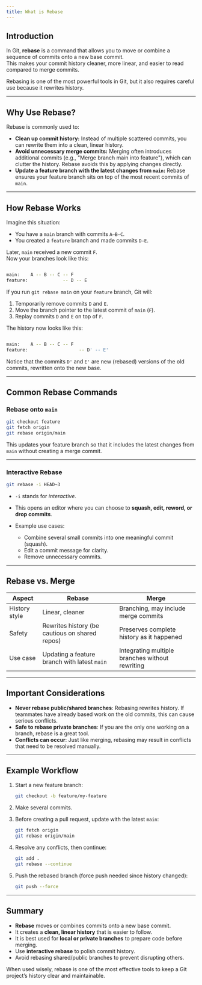 ```yaml
---
title: What is Rebase
---
```


## Introduction

In Git, **rebase** is a command that allows you to move or combine a sequence of commits onto a new base commit.  
This makes your commit history cleaner, more linear, and easier to read compared to merge commits.  

Rebasing is one of the most powerful tools in Git, but it also requires careful use because it rewrites history.

---

## Why Use Rebase?

Rebase is commonly used to:

- **Clean up commit history:** Instead of multiple scattered commits, you can rewrite them into a clean, linear history.
- **Avoid unnecessary merge commits:** Merging often introduces additional commits (e.g., "Merge branch main into feature"), which can clutter the history. Rebase avoids this by applying changes directly.
- **Update a feature branch with the latest changes from `main`:** Rebase ensures your feature branch sits on top of the most recent commits of `main`.

---

## How Rebase Works

Imagine this situation:

- You have a `main` branch with commits `A–B–C`.
- You created a `feature` branch and made commits `D–E`.

Later, `main` received a new commit `F`.  
Now your branches look like this:

```bash

main:    A -- B -- C -- F
feature:             -- D -- E

```

If you run `git rebase main` on your `feature` branch, Git will:

1. Temporarily remove commits `D` and `E`.
2. Move the branch pointer to the latest commit of `main` (`F`).
3. Replay commits `D` and `E` on top of `F`.

The history now looks like this:

```bash

main:    A -- B -- C -- F
feature:                   -- D' -- E'

```

Notice that the commits `D'` and `E'` are new (rebased) versions of the old commits, rewritten onto the new base.

---

## Common Rebase Commands

### Rebase onto `main`

```bash
git checkout feature
git fetch origin
git rebase origin/main
```

This updates your feature branch so that it includes the latest changes from `main` without creating a merge commit.

---

### Interactive Rebase

```bash
git rebase -i HEAD~3
```

* `-i` stands for *interactive*.
* This opens an editor where you can choose to **squash, edit, reword, or drop commits**.
* Example use cases:

  * Combine several small commits into one meaningful commit (squash).
  * Edit a commit message for clarity.
  * Remove unnecessary commits.

---

## Rebase vs. Merge

| **Aspect**    | **Rebase**                                     | **Merge**                                       |
| ------------- | ---------------------------------------------- | ----------------------------------------------- |
| History style | Linear, cleaner                                | Branching, may include merge commits            |
| Safety        | Rewrites history (be cautious on shared repos) | Preserves complete history as it happened       |
| Use case      | Updating a feature branch with latest `main`   | Integrating multiple branches without rewriting |

---

## Important Considerations

* **Never rebase public/shared branches**: Rebasing rewrites history. If teammates have already based work on the old commits, this can cause serious conflicts.
* **Safe to rebase private branches**: If you are the only one working on a branch, rebase is a great tool.
* **Conflicts can occur**: Just like merging, rebasing may result in conflicts that need to be resolved manually.

---

## Example Workflow

1. Start a new feature branch:

   ```bash
   git checkout -b feature/my-feature
   ```

2. Make several commits.
3. Before creating a pull request, update with the latest `main`:

   ```bash
   git fetch origin
   git rebase origin/main
   ```

4. Resolve any conflicts, then continue:

   ```bash
   git add .
   git rebase --continue
   ```

5. Push the rebased branch (force push needed since history changed):

   ```bash
   git push --force
   ```

---

## Summary

* **Rebase** moves or combines commits onto a new base commit.
* It creates a **clean, linear history** that is easier to follow.
* It is best used for **local or private branches** to prepare code before merging.
* Use **interactive rebase** to polish commit history.
* Avoid rebasing shared/public branches to prevent disrupting others.

When used wisely, rebase is one of the most effective tools to keep a Git project’s history clear and maintainable.
